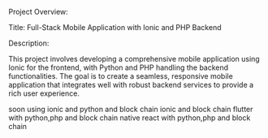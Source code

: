 Project Overview:

Title: Full-Stack Mobile Application with Ionic and PHP Backend

Description:

This project involves developing a comprehensive mobile application using Ionic for the frontend,
with Python and PHP handling the backend functionalities. The goal is to create a seamless, 
responsive mobile application that integrates well with robust backend services to provide a rich user experience.

soon using 
ionic and python and block chain
ionic and block chain
flutter with python,php and block chain
native react with python,php and block chain
